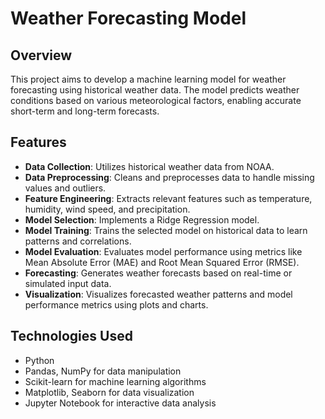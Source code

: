 # Weather Forecasting Model

## Overview
This project aims to develop a machine learning model for weather forecasting using historical weather data. The model predicts weather conditions based on various meteorological factors, enabling accurate short-term and long-term forecasts.

## Features
- **Data Collection**: Utilizes historical weather data from NOAA.
- **Data Preprocessing**: Cleans and preprocesses data to handle missing values and outliers.
- **Feature Engineering**: Extracts relevant features such as temperature, humidity, wind speed, and precipitation.
- **Model Selection**: Implements a Ridge Regression model.
- **Model Training**: Trains the selected model on historical data to learn patterns and correlations.
- **Model Evaluation**: Evaluates model performance using metrics like Mean Absolute Error (MAE) and Root Mean Squared Error (RMSE).
- **Forecasting**: Generates weather forecasts based on real-time or simulated input data.
- **Visualization**: Visualizes forecasted weather patterns and model performance metrics using plots and charts.

## Technologies Used
- Python
- Pandas, NumPy for data manipulation
- Scikit-learn for machine learning algorithms
- Matplotlib, Seaborn for data visualization
- Jupyter Notebook for interactive data analysis

